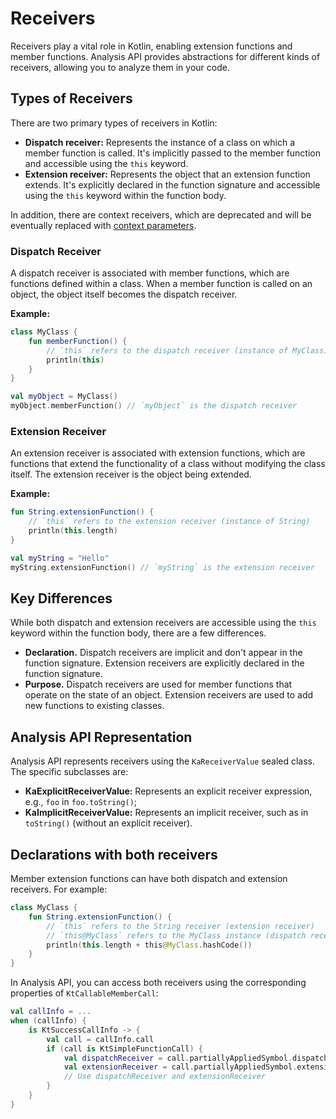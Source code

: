 # Receivers

Receivers play a vital role in Kotlin, enabling extension functions and member functions. Analysis API
provides abstractions for different kinds of receivers, allowing you to analyze them in your code.

## Types of Receivers

There are two primary types of receivers in Kotlin:

* **Dispatch receiver:** Represents the instance of a class on which a member function is called. It's implicitly passed
  to the member function and accessible using the `this` keyword.
* **Extension receiver:** Represents the object that an extension function extends. It's explicitly declared in the
  function signature and accessible using the `this` keyword within the function body.

In addition, there are context receivers, which are deprecated and will be eventually replaced with
[context parameters](https://github.com/Kotlin/KEEP/blob/context-parameters/proposals/context-parameters.md).

### Dispatch Receiver

A dispatch receiver is associated with member functions, which are functions defined within a class. When a member
function is called on an object, the object itself becomes the dispatch receiver.

**Example:**

```kotlin
class MyClass {
    fun memberFunction() {
        // `this` refers to the dispatch receiver (instance of MyClass)
        println(this)
    }
}

val myObject = MyClass()
myObject.memberFunction() // `myObject` is the dispatch receiver
```

### Extension Receiver

An extension receiver is associated with extension functions, which are functions that extend the functionality of a
class without modifying the class itself. The extension receiver is the object being extended.

**Example:**

```kotlin
fun String.extensionFunction() {
    // `this` refers to the extension receiver (instance of String)
    println(this.length)
}

val myString = "Hello"
myString.extensionFunction() // `myString` is the extension receiver
```

## Key Differences

While both dispatch and extension receivers are accessible using the `this` keyword within the function body, there
are a few differences.

* **Declaration.** Dispatch receivers are implicit and don't appear in the function signature. Extension receivers are
  explicitly declared in the function signature.
* **Purpose.** Dispatch receivers are used for member functions that operate on the state of an object. Extension
  receivers are used to add new functions to existing classes.

## Analysis API Representation

Analysis API represents receivers using the `KaReceiverValue` sealed class. The specific subclasses are:

* **KaExplicitReceiverValue:** Represents an explicit receiver expression, e.g., `foo` in `foo.toString()`;
* **KaImplicitReceiverValue:** Represents an implicit receiver, such as in `toString()` (without an explicit receiver).

## Declarations with both receivers

Member extension functions can have both dispatch and extension receivers. For example:

```kotlin
class MyClass {
    fun String.extensionFunction() {
        // `this` refers to the String receiver (extension receiver)
        // `this@MyClass` refers to the MyClass instance (dispatch receiver)
        println(this.length + this@MyClass.hashCode())
    }
}
```

In Analysis API, you can access both receivers using the corresponding properties of `KtCallableMemberCall`:

```kotlin
val callInfo = ...
when (callInfo) {
    is KtSuccessCallInfo -> {
        val call = callInfo.call
        if (call is KtSimpleFunctionCall) {
            val dispatchReceiver = call.partiallyAppliedSymbol.dispatchReceiver
            val extensionReceiver = call.partiallyAppliedSymbol.extensionReceiver
            // Use dispatchReceiver and extensionReceiver
        }
    }
}
```